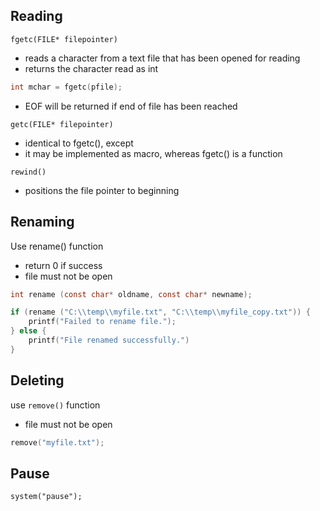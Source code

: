 ## Reading

`fgetc(FILE* filepointer)`
- reads a character from a text file that has been opened for reading
- returns the character read as int
```c
int mchar = fgetc(pfile);
```
- EOF will be returned if end of file has been reached

`getc(FILE* filepointer)`
- identical to fgetc(), except
- it may be implemented as macro, whereas fgetc() is a function

`rewind()`
- positions the file pointer to beginning

## Renaming

Use rename() function
- return 0 if success
- file must not be open

```c
int rename (const char* oldname, const char* newname);
```


```c
if (rename ("C:\\temp\\myfile.txt", "C:\\temp\\myfile_copy.txt")) {
    printf("Failed to rename file.");
} else {
    printf("File renamed successfully.")
}
```

## Deleting

use `remove()` function
- file must not be open

```c
remove("myfile.txt");
```

## Pause

`system("pause");`
